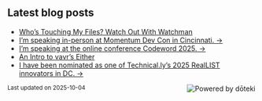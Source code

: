 ## Latest blog posts

<!-- blog start -->
- [Who’s Touching My Files? Watch Out With Watchman](https://readwriterachel.com/things-i-learned/2025/09/25/watchman-watch-files.html)
- [I’m speaking in-person at Momentum Dev Con in Cincinnati. →](https://momentumdevcon.com/)
- [I’m speaking at the online conference Codeword 2025. →](https://cfe.dev/events/codeword-conf-2025/)
- [An Intro to vavr’s Either](https://readwriterachel.com/things-i-learned/2025/08/31/vavr-either-intro.html)
- [I have been nominated as one of Technical.ly’s 2025 RealLIST innovators in DC. →](https://technical.ly/workforce/reallist-innovators-2025-dc/)
<!-- blog end -->

<sub>Last updated on <!-- last_updated start -->2025-10-04<!-- last_updated end --></sub>
<a href="https://doteki.org"><img src="https://img.shields.io/badge/powered_by-d%C5%8Dteki-0?style=flat-square&labelColor=202b2d&color=5E936C" align="right" alt="Powered by dōteki"></a>
